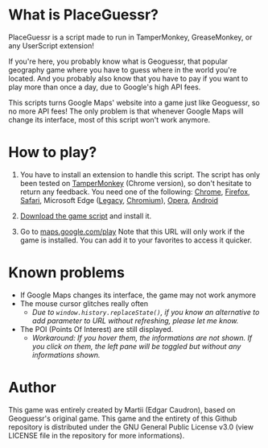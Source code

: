 # What is PlaceGuessr?
PlaceGuessr is a script made to run in TamperMonkey, GreaseMonkey, or any UserScript extension!

If you're here, you probably know what is Geoguessr, that popular geography game where you have to guess where in the world you're located. And you probably also know that you have to pay if you want to play more than once a day, due to Google's high API fees.

This scripts turns Google Maps' website into a game just like Geoguessr, so no more API fees! The only problem is that whenever Google Maps will change its interface, most of this script won't work anymore.

# How to play?
1. You have to install an extension to handle this script. The script has only been tested on [TamperMonkey](https://www.tampermonkey.net/) (Chrome version), so don't hesitate to return any feedback. You need one of the following:
[Chrome](https://chrome.google.com/webstore/detail/tampermonkey/dhdgffkkebhmkfjojejmpbldmpobfkfo), [Firefox](https://addons.mozilla.org/fr/firefox/addon/tampermonkey/), [Safari](https://apps.apple.com/us/app/tampermonkey/id1482490089), Microsoft Edge ([Legacy](https://www.microsoft.com/fr-fr/p/tampermonkey/9nblggh5162s?rtc=1&activetab=pivot:overviewtab), [Chromium](https://microsoftedge.microsoft.com/addons/detail/tampermonkey/iikmkjmpaadaobahmlepeloendndfphd)), [Opera](https://addons.opera.com/en/extensions/details/tampermonkey-beta/), [Android](https://play.google.com/store/apps/details?id=net.tampermonkey.dolphin)

2. [Download the game script](https://raw.githubusercontent.com/MartiiDev/PlaceGuessr/master/placeguessr.user.js) and install it.

3. Go to [maps.google.com/play](https://maps.google.com/play)
Note that this URL will only work if the game is installed.
You can add it to your favorites to access it quicker.

# Known problems
- If Google Maps changes its interface, the game may not work anymore
- The mouse cursor glitches really often
	- *Due to `window.history.replaceState()`, if you know an alternative to add parameter to URL without refreshing, please let me know.*
- The POI (Points Of Interest) are still displayed.
	- *Workaround: If you hover them, the informations are not shown. If you click on them, the left pane will be toggled but without any informations shown.*

# Author
This game was entirely created by Martii (Edgar Caudron), based on Geoguessr's original game.
This game and the entirety of this Github repository is distributed under the GNU General Public License v3.0 (view LICENSE file in the repository for more informations).
